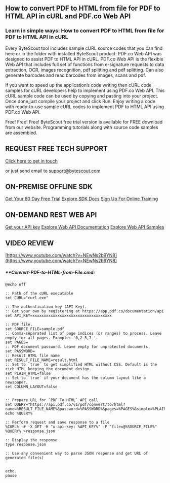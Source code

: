 ## How to convert PDF to HTML from file for PDF to HTML API in cURL and PDF.co Web API

### Learn in simple ways: How to convert PDF to HTML from file for PDF to HTML API in cURL

Every ByteScout tool includes sample cURL source codes that you can find here or in the folder with installed ByteScout product. PDF.co Web API was designed to assist PDF to HTML API in cURL. PDF.co Web API is the flexible Web API that includes full set of functions from e-signature requests to data extraction, OCR, images recognition, pdf splitting and pdf splitting. Can also generate barcodes and read barcodes from images, scans and pdf.

If you want to speed up the application’s code writing then cURL code samples for cURL developers help to implement using PDF.co Web API. This cURL sample code can be used by copying and pasting into your project. Once done,just compile your project and click Run. Enjoy writing a code with ready-to-use sample cURL codes to implement PDF to HTML API using PDF.co Web API.

Free! Free! Free! ByteScout free trial version is available for FREE download from our website. Programming tutorials along with source code samples are assembled.

## REQUEST FREE TECH SUPPORT

[Click here to get in touch](https://bytescout.zendesk.com/hc/en-us/requests/new?subject=PDF.co%20Web%20API%20Question)

or just send email to [support@bytescout.com](mailto:support@bytescout.com?subject=PDF.co%20Web%20API%20Question) 

## ON-PREMISE OFFLINE SDK 

[Get Your 60 Day Free Trial](https://bytescout.com/download/web-installer?utm_source=github-readme)
[Explore SDK Docs](https://bytescout.com/documentation/index.html?utm_source=github-readme)
[Sign Up For Online Training](https://academy.bytescout.com/)


## ON-DEMAND REST WEB API

[Get your API key](https://pdf.co/documentation/api?utm_source=github-readme)
[Explore Web API Documentation](https://pdf.co/documentation/api?utm_source=github-readme)
[Explore Web API Samples](https://github.com/bytescout/ByteScout-SDK-SourceCode/tree/master/PDF.co%20Web%20API)

## VIDEO REVIEW

[https://www.youtube.com/watch?v=NEwNs2b9YN8](https://www.youtube.com/watch?v=NEwNs2b9YN8)




<!-- code block begin -->

##### ****Convert-PDF-to-HTML-from-File.cmd:**
    
```
@echo off

:: Path of the cURL executable
set CURL="curl.exe"

:: The authentication key (API Key).
:: Get your own by registering at https://app.pdf.co/documentation/api
set API_KEY=xxxxxxxxxxxxxxxxxxxxxxxxxxxxxxxxxxx

:: PDF file.
set SOURCE_FILE=sample.pdf
:: Comma-separated list of page indices (or ranges) to process. Leave empty for all pages. Example: '0,2-5,7-'.
set PAGES=
:: PDF document password. Leave empty for unprotected documents.
set PASSWORD=
:: Result HTML file name
set RESULT_FILE_NAME=result.html
:: Set to `true` to get simplified HTML without CSS. Default is the rich HTML keeping the document design.
set PLAIN_HTML=false
:: Set to `true` if your document has the column layout like a newspaper.
set COLUMN_LAYOUT=false


:: Prepare URL for `PDF To HTML` API call
set QUERY="https://api.pdf.co/v1/pdf/convert/to/html?name=%RESULT_FILE_NAME%&password=%PASSWORD%&pages=%PAGES%&simple=%PLAIN_HTML%&columns=%COLUMN_LAYOUT%"
echo %QUERY%

:: Perform request and save response to a file
%CURL% -# -X GET -H "x-api-key: %API_KEY%" -F "file=@%SOURCE_FILE%" %QUERY% >response.json

:: Display the response
type response.json

:: Use any convenient way to parse JSON response and get URL of generated file(s)


echo.
pause
```

<!-- code block end -->